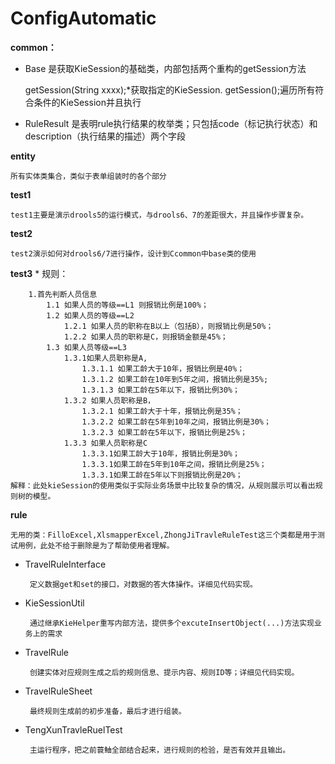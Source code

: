 # ConfigAutomatic
**common：** 

*
    Base 是获取KieSession的基础类，内部包括两个重构的getSession方法
    
    
    getSession(String xxxx);*获取指定的KieSession.
    getSession();遍历所有符合条件的KieSession并且执行
*
    RuleResult 是表明rule执行结果的枚举类；只包括code（标记执行状态）和description（执行结果的描述）两个字段

**entity**
    
    所有实体类集合，类似于表单组装时的各个部分
    
**test1**
    
    test1主要是演示drools5的运行模式，与drools6、7的差距很大，并且操作步骤复杂。
    
    
**test2**
    
    test2演示如何对drools6/7进行操作，设计到Ccommon中base类的使用
    
**test3**
*
    规则：
    
        1.首先判断人员信息
            1.1 如果人员的等级==L1 则报销比例是100%；
            1.2 如果人员的等级==L2
                1.2.1 如果人员的职称在B以上（包括B），则报销比例是50%；
                1.2.2 如果人员的职称是C，则报销金额是45%；
            1.3 如果人员等级==L3
                1.3.1如果人员职称是A,
                    1.3.1.1 如果工龄大于10年，报销比例是40%；
                    1.3.1.2 如果工龄在10年到5年之间，报销比例是35%;
                    1.3.1.3 如果工龄在5年以下，报销比例30%；
                1.3.2 如果人员职称是B，
                    1.3.2.1 如果工龄大于十年，报销比例是35%；
                    1.3.2.2 如果工龄在5年到10年之间，报销比例是30%；
                    1.3.2.3 如果工龄在5年以下，报销比例是25%；
                1.3.3 如果人员职称是C
                    1.3.3.1如果工龄大于10年，报销比例是30%；
                    1.3.3.1如果工龄在5年到10年之间，报销比例是25%；
                    1.3.3.1如果工龄在5年以下则报销比例是20%；
    解释：此处kieSession的使用类似于实际业务场景中比较复杂的情况，从规则展示可以看出规则树的模型。
    
 **rule**

     
    无用的类：FilloExcel,XlsmapperExcel,ZhongJiTravleRuleTest这三个类都是用于测试用例，此处不给于删除是为了帮助使用者理解。
 
 *
    TravelRuleInterface
    
        定义数据get和set的接口，对数据的答大体操作。详细见代码实现。
        
 *
    KieSessionUtil
    
        通过继承KieHelper重写内部方法，提供多个excuteInsertObject(...)方法实现业务上的需求
        
 *
    TravelRule
        
        创建实体对应规则生成之后的规则信息、提示内容、规则ID等；详细见代码实现。
        
 *
    TravelRuleSheet
    
        最终规则生成前的初步准备，最后才进行组装。
  
 *
    TengXunTravleRuelTest
    
        主运行程序，把之前蓑鲉全部结合起来，进行规则的检验，是否有效并且输出。
    
    
    
    
    
    
    
    
    
    
    
    
    
    
    
    
    
    
    
    
    

